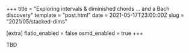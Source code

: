 +++
title = "Exploring intervals & diminished chords ... and a Bach discovery"
template = "post.html"
date = 2021-05-17T23:00:00Z
slug = "2021/05/stacked-dims"

[extra]
flatio_enabled = false
osmd_enabled = true
+++

TBD
